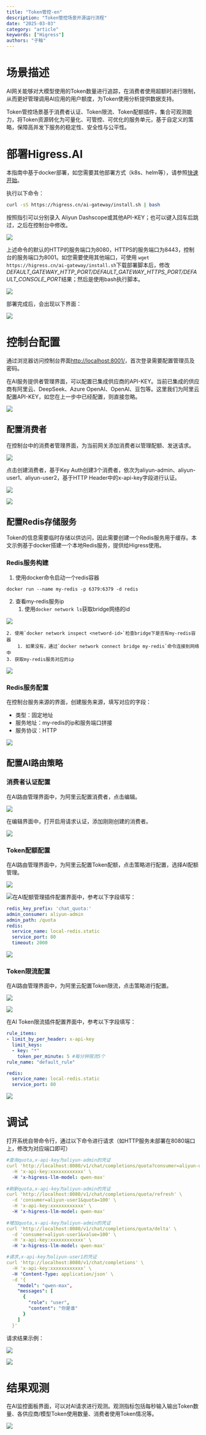 ```yaml
---
title: "Token管控-en"
description: "Token管控场景开源运行流程"
date: "2025-03-03"
category: "article"
keywords: ["Higress"]
authors: "子釉"
---
```


# 场景描述
AI网关能够对大模型使用的Token数量进行追踪，在消费者使用超额时进行限制，从而更好管理调用AI应用的用户额度，为Token使用分析提供数据支持。

Token管控场景基于消费者认证、Token限流、Token配额插件，集合可观测能力，将Token资源转化为可量化、可管控、可优化的服务单元，基于自定义的策略，保障高并发下服务的稳定性、安全性与公平性。



# 部署Higress.AI
本指南中基于docker部署，如您需要其他部署方式（k8s、helm等），请参照[快速开始](https://higress.cn/docs/latest/user/quickstart/)。



执行以下命令：

```bash
curl -sS https://higress.cn/ai-gateway/install.sh | bash
```

按照指引可以分别录入 Aliyun Dashscope或其他API-KEY；也可以键入回车后跳过，之后在控制台中修改。

![](https://intranetproxy.alipay.com/skylark/lark/0/2025/png/66357218/1741063971166-0b83c7c9-b093-49f1-b38b-145994623f30.png)



上述命令的默认的HTTP的服务端口为8080，HTTPS的服务端口为8443，控制台的服务端口为8001。如您需要使用其他端口，可使用 `wget https://higress.cn/ai-gateway/install.sh`下载部署脚本后，修改*DEFAULT_GATEWAY_HTTP_PORT/DEFAULT_GATEWAY_HTTPS_PORT/DEFAULT_CONSOLE_PORT*结果；然后是使用bash执行脚本。

![](https://intranetproxy.alipay.com/skylark/lark/0/2025/png/66357218/1741059869116-ab053c2c-0aaf-451b-8cad-21ac9664c28d.png)



部署完成后，会出现以下界面：

![](https://intranetproxy.alipay.com/skylark/lark/0/2025/png/66357218/1741063935811-ddf2eef7-967d-49a8-92e6-f99613b7dbf7.png)

# 控制台配置
通过浏览器访问控制台界面[http://localhost:8001/](http://localhost:8001/)，首次登录需要配置管理员及密码。

在AI服务提供者管理界面，可以配置已集成供应商的API-KEY。当前已集成的供应商有阿里云、DeepSeek、Azure OpenAI、OpenAI、豆包等。这里我们为阿里云配置API-KEY，如您在上一步中已经配置，则直接忽略。

![](https://intranetproxy.alipay.com/skylark/lark/0/2025/png/66357218/1741082187334-4ffee05e-04d9-49c0-b3e9-aa40c1d4ce9c.png)



## 配置消费者
在控制台中的消费者管理界面，为当前网关添加消费者以管理配额、发送请求。

![](https://intranetproxy.alipay.com/skylark/lark/0/2025/png/66357218/1741163343009-d86b6ab1-ac65-4bff-85d5-b10470cdb5d2.png)

点击创建消费者，基于Key Auth创建3个消费者，依次为aliyun-admin、aliyun-user1、aliyun-user2，基于HTTP Header中的x-api-key字段进行认证。

![](https://intranetproxy.alipay.com/skylark/lark/0/2025/png/66357218/1741163423118-136460aa-2343-4d21-a650-2582cc54f7a5.png)

![](https://intranetproxy.alipay.com/skylark/lark/0/2025/png/66357218/1741163549425-932c37ba-dac9-479f-a8e4-4da178f2923b.png)



## 配置Redis存储服务
Token的信息需要临时存储以供访问，因此需要创建一个Redis服务用于缓存。本文示例基于docker搭建一个本地Redis服务，提供给Higress使用。



### Redis服务构建
1. 使用docker命令启动一个redis容器

```plain
docker run --name my-redis -p 6379:6379 -d redis
```

2. 查看my-redis服务ip
    1. 使用`docker network ls`获取bridge网络的id

![](https://intranetproxy.alipay.com/skylark/lark/0/2025/png/66357218/1741165645724-273cc80e-8999-4411-ad0e-5af7a5aebf08.png)

    2. 使用`docker network inspect <netword-id>`检查bridge下是否有my-redis容器
        1. 如果没有，通过`docker network connect bridge my-redis`命令连接到网络中
    3. 获取my-redis服务对应的ip

![](https://intranetproxy.alipay.com/skylark/lark/0/2025/png/66357218/1741165741053-28f5caa1-e1d3-43ff-bfd0-af244893d8ad.png)



### Redis服务配置
在控制台服务来源的界面，创建服务来源，填写对应的字段：

+ 类型：固定地址
+ 服务地址：my-redis的ip和服务端口拼接
+ 服务协议：HTTP

![](https://intranetproxy.alipay.com/skylark/lark/0/2025/png/66357218/1741165841319-2c1310d2-253c-4127-8464-326c5dbbf305.png)



## 配置AI路由策略
### 消费者认证配置
在AI路由管理界面中，为阿里云配置消费者，点击编辑。

![](https://intranetproxy.alipay.com/skylark/lark/0/2025/png/66357218/1741166983812-8a2d6ce9-4c09-4415-a591-2a7fe6eea38f.png)

在编辑界面中，打开启用请求认证，添加刚刚创建的消费者。

![](https://intranetproxy.alipay.com/skylark/lark/0/2025/png/66357218/1741166960430-81abef16-03f3-4580-8bd9-2c0b26d86763.png)





### Token配额配置
在AI路由管理界面中，为阿里云配置Token配额，点击策略进行配置，选择AI配额管理。

![](https://intranetproxy.alipay.com/skylark/lark/0/2025/png/66357218/1741082325606-a8bed434-c49d-4daa-aba6-1a0e2bb8b7d8.png)

![](https://intranetproxy.alipay.com/skylark/lark/0/2025/png/66357218/1741167450711-b9d1b3da-b821-4e0a-88bf-4e48453387e1.png)在AI配额管理插件配置界面中，参考以下字段填写：

```yaml
redis_key_prefix: 'chat_quota:'
admin_consumer: aliyun-admin
admin_path: /quota
redis:
  service_name: local-redis.static
  service_port: 80
  timeout: 2000
```

![](https://intranetproxy.alipay.com/skylark/lark/0/2025/png/66357218/1741167559447-bd6ecc5b-9c07-4fdc-b006-526399707731.png)

### Token限流配置
在AI路由管理界面中，为阿里云配置Token限流，点击策略进行配置。

![](https://intranetproxy.alipay.com/skylark/lark/0/2025/png/66357218/1741082325606-a8bed434-c49d-4daa-aba6-1a0e2bb8b7d8.png)

![](https://intranetproxy.alipay.com/skylark/lark/0/2025/png/66357218/1741190894349-a7790310-3f03-4fe6-80d8-e2b48bcce815.png)

在AI Token限流插件配置界面中，参考以下字段填写：

```yaml
rule_items:
- limit_by_per_header: x-api-key
  limit_keys:
  - key: "*"
    token_per_minute: 5 #每分钟限流5个
rule_name: "default_rule"

redis:
  service_name: local-redis.static
  service_port: 80
```

![](https://intranetproxy.alipay.com/skylark/lark/0/2025/png/66357218/1741190983553-93b83b07-345d-4315-a7e6-8269b37dd933.png)



# 调试
打开系统自带命令行，通过以下命令进行请求（如HTTP服务未部署在8080端口上，修改为对应端口即可）

```yaml
#查询quota,x-api-key为aliyun-admin的凭证
curl 'http://localhost:8080/v1/chat/completions/quota?consumer=aliyun-user1' \
  -H 'x-api-key:xxxxxxxxxxxx' \
  -H 'x-higress-llm-model: qwen-max'
  
#刷新quota,x-api-key为aliyun-admin的凭证
curl 'http://localhost:8080/v1/chat/completions/quota/refresh' \
  -d 'consumer=aliyun-user1&quota=100' \
  -H 'x-api-key:xxxxxxxxxxxx' \
  -H 'x-higress-llm-model: qwen-max'
  
#增加quota,x-api-key为aliyun-admin的凭证
curl 'http://localhost:8080/v1/chat/completions/quota/delta' \
  -d 'consumer=aliyun-user1&value=100' \
  -H 'x-api-key:xxxxxxxxxxxx' \
  -H 'x-higress-llm-model: qwen-max'

#请求,x-api-key为aliyun-user1的凭证
curl 'http://localhost:8080/v1/chat/completions' \
  -H 'x-api-key:xxxxxxxxxxxx' \
  -H 'Content-Type: application/json' \
  -d '{
    "model": "qwen-max",
    "messages": [
      {
        "role": "user",
        "content": "你是谁"
      }
    ]
  }'

```

请求结果示例：

![](https://intranetproxy.alipay.com/skylark/lark/0/2025/png/66357218/1741191138320-6be5d195-a26c-403d-a260-0588530d5813.png)

![](https://intranetproxy.alipay.com/skylark/lark/0/2025/png/66357218/1741191958688-f724afa7-0dfc-43be-9798-8feb7fcf1c37.png)



# 结果观测
在AI监控面板界面，可以对AI请求进行观测。观测指标包括每秒输入输出Token数量、各供应商/模型Token使用数量、消费者使用Token情况等。

![](https://intranetproxy.alipay.com/skylark/lark/0/2025/png/66357218/1741191602518-6e6009a6-ee53-4450-9066-4a2dcc312bbf.png)

